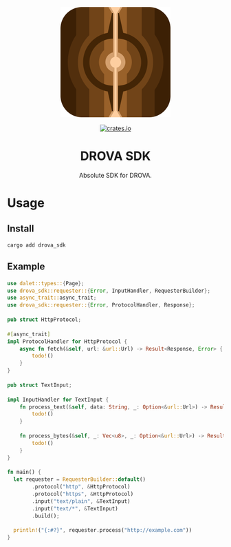 <div align="center">

<img alt="drova logo" src="https://github.com/TempoWorks/.github/raw/main/imgs/Drova.png" width='256'>

[![crates.io](https://img.shields.io/crates/v/drova_sdk.svg)](https://crates.io/crates/drova_sdk)

# DROVA SDK

Absolute SDK for DROVA.

</div>

# Usage

## Install

```bash
cargo add drova_sdk
```

## Example

```rust
use dalet::types::{Page};
use drova_sdk::requester::{Error, InputHandler, RequesterBuilder};
use async_trait::async_trait;
use drova_sdk::requester::{Error, ProtocolHandler, Response};

pub struct HttpProtocol;

#[async_trait]
impl ProtocolHandler for HttpProtocol {
    async fn fetch(&self, url: &url::Url) -> Result<Response, Error> {
        todo!()
    }
}

pub struct TextInput;

impl InputHandler for TextInput {
    fn process_text(&self, data: String, _: Option<&url::Url>) -> Result<Page, Error> {
        todo!()
    }

    fn process_bytes(&self, _: Vec<u8>, _: Option<&url::Url>) -> Result<Page, Error> {
        todo!()
    }
}

fn main() {
  let requester = RequesterBuilder::default()
        .protocol("http", &HttpProtocol)
        .protocol("https", &HttpProtocol)
        .input("text/plain", &TextInput)
        .input("text/*", &TextInput)
        .build();

  println!("{:#?}", requester.process("http://example.com"))
}
```
